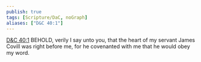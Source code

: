 ```yaml
---
publish: true
tags: [Scripture/DaC, noGraph]
aliases: ["D&C 40:1"]
---
```

[D&C 40:1](https://churchofjesuschrist.org/study/scriptures/dc-testament/dc/40?lang=eng&id=p1#p1) BEHOLD, verily I say unto you, that the heart of my servant James Covill was right before me, for he covenanted with me that he would obey my word.
